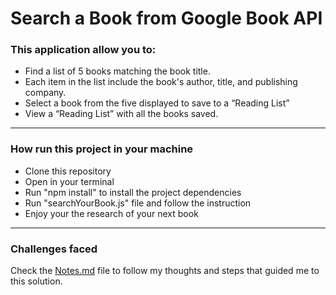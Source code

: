 # Search a Book from Google Book API

### This application allow you to:

- Find a list of 5 books matching the book title.
- Each item in the list include the book's author, title, and publishing company.
- Select a book from the five displayed to save to a “Reading List”
- View a “Reading List” with all the books saved.

------  

### How run this project in your machine
- Clone this repository
- Open in your terminal
- Run "npm install" to install the project dependencies
- Run "searchYourBook.js" file and follow the instruction
- Enjoy your the research of your next book
---
### Challenges faced
Check the [Notes.md](https://github.com/Emanuele-20/Search-A-Book-on-Google/blob/main/Notes.md) file to follow my thoughts and steps that guided me to this solution.

